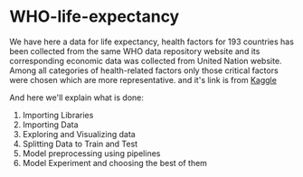 # WHO-life-expectancy
<p>We have here a data for life expectancy, health factors for 193 countries has been collected from the same WHO data repository website and its corresponding economic data was collected from United Nation website. Among all categories of health-related factors only those critical factors were chosen which are more representative. and it's link is from <a href='https://www.kaggle.com/datasets/kumarajarshi/life-expectancy-who?fbclid=IwAR1GIwkSALG2KJ_QCzpyckvJquJXzMXKVs0JvKyAO6XL2Vuxh0jJ_hMBMFM'>Kaggle</a></p>
<p>And here we'll explain what is done:</p>
<ol>
<li>Importing Libraries</li>
<li>Importing Data</li>
  <li>Exploring and Visualizing data</li>
 <li>Splitting Data to Train and Test</li>
 <li>Model preprocessing using pipelines</li>
 <li>Model Experiment and choosing the best of them</li>
</ol>
